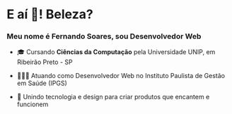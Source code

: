 <h1 align="left">E aí 👋! Beleza?</h1> 
<h3 align="left">Meu nome é Fernando Soares, sou Desenvolvedor Web</h3>

- 🎓 Cursando **Ciências da Computação** pela Universidade UNIP, em Ribeirão Preto - SP

- 👨🏻‍💻 Atuando como Desenvolvedor Web no Instituto Paulista de Gestão em Saúde (IPGS)

- 🚀 Unindo tecnologia e design para criar produtos que encantem e funcionem
